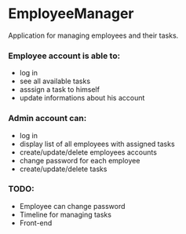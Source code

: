 # EmployeeManager

Application for managing employees and their tasks.

### Employee account is able to:
* log in
* see all available tasks
* asssign a task to himself
* update informations about his account

### Admin account can:
* log in
* display list of all employees with assigned tasks
* create/update/delete employees accounts
* change password for each employee
* create/update/delete tasks

### TODO:
* Employee can change password
* Timeline for managing tasks
* Front-end


